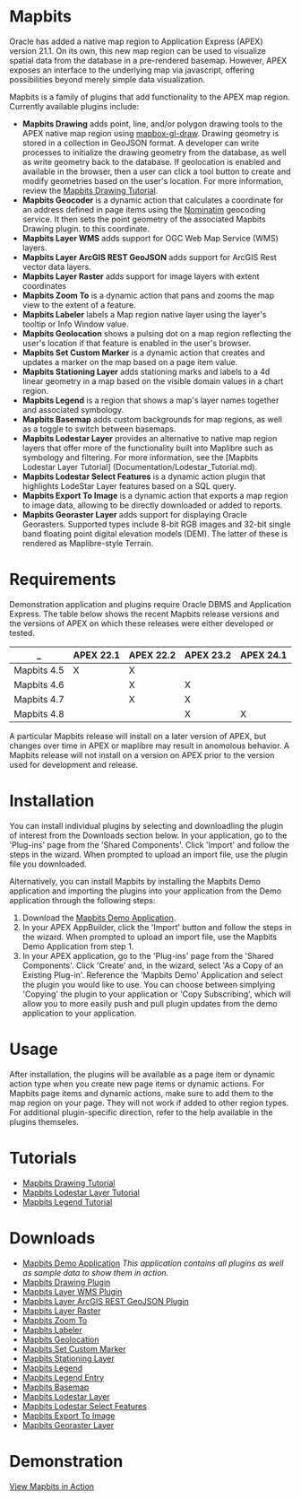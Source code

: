 # Mapbits
Oracle has added a native map region to Application Express (APEX) version 21.1. On its own, this new map region 
can be used to visualize spatial data from the database in a pre-rendered basemap. However, APEX exposes an interface
to the underlying map via javascript, offering possibilities beyond merely simple data visualization.

Mapbits is a family of plugins that add functionality to the APEX map region. Currently available plugins include:

- **Mapbits Drawing** adds point, line, and/or polygon drawing tools to the APEX native map region using [mapbox-gl-draw](https://github.com/mapbox/mapbox-gl-draw). Drawing geometry 
is stored in a collection in GeoJSON format. A developer can write processes to initialize the drawing geometry from the database, as well as write geometry back to the database. If geolocation is enabled and available in the browser, then a user can click a tool button to create and modify geometries based on the user's location.
For more information, review the [Mapbits Drawing Tutorial](Documentation/Drawing_Tutorial.md).
- **Mapbits Geocoder** is a dynamic action that calculates a coordinate for an address defined in page items using the [Nominatim](https://nominatim.org/) geocoding service. It then sets the point geometry of the associated Mapbits Drawing plugin.
to this coordinate. 
- **Mapbits Layer WMS** adds support for OGC Web Map Service (WMS) layers.
- **Mapbits Layer ArcGIS REST GeoJSON** adds support for ArcGIS Rest vector data layers.
- **Mapbits Layer Raster** adds support for image layers with extent coordinates
- **Mapbits Zoom To** is a dynamic action that pans and zooms the map view to the extent of a feature. 
- **Mapbits Labeler** labels a Map region native layer using the layer's tooltip or Info Window value. 
- **Mapbits Geolocation** shows a pulsing dot on a map region reflecting the user's location if that feature is enabled in the user's browser. 
- **Mapbits Set Custom Marker** is a dynamic action that creates and updates a marker on the map based on a page item value.
- **Mapbits Stationing Layer** adds stationing marks and labels to a 4d linear geometry in a map based on the visible domain values in a chart region.
- **Mapbits Legend** is a region that shows a map's layer names together and associated symbology. 
- **Mapbits Basemap** adds custom backgrounds for map regions, as well as a toggle to switch between basemaps.
- **Mapbits Lodestar Layer** provides an alternative to native map region layers that offer more of the functionality built into Maplibre such as symbology and filtering. For more information, see the [Mapbits Lodestar Layer Tutorial] (Documentation/Lodestar_Tutorial.md).
- **Mapbits Lodestar Select Features** is a dynamic action plugin that highlights LodeStar Layer features based on a SQL query. 
- **Mapbits Export To Image** is a dynamic action that exports a map region to image data, allowing to be directly downloaded or added to reports.
- **Mapbits Georaster Layer** adds support for displaying Oracle Georasters. Supported types include 8-bit RGB images and 32-bit single band floating point digital elevation models (DEM). The latter of these is rendered as Maplibre-style Terrain.

# Requirements
Demonstration application and plugins require Oracle DBMS and Application Express. The table below shows the recent Mapbits release versions and the versions of APEX on which these releases were either developed or tested. 

  _ | APEX 22.1 | APEX 22.2 | APEX 23.2 | APEX 24.1
--- | --- | --- | --- | ---
Mapbits 4.5 | X | X |  | 
Mapbits 4.6 |  | X | X |
Mapbits 4.7 |  | X | X |
Mapbits 4.8 |  | | X | X

A particular Mapbits release will install on a later version of APEX, but changes over time in APEX or maplibre may result in anomolous behavior. A Mapbits release will not install on a version on APEX prior to the version used for development and release.

# Installation
You can install individual plugins by selecting and downloadling the plugin of interest from the Downloads section below. In your application, go to the 'Plug-ins' page from the 'Shared Components'. Click 'Import' and follow the steps in the wizard. When prompted to upload an import file, use the plugin file you downloaded.

Alternatively, you can install Mapbits by installing the Mapbits Demo application and importing the plugins into your application from the Demo application through the following steps: 

1) Download the [Mapbits Demo Application](mapbits_demo_apex_application.sql).
2) In your APEX AppBuilder, click the 'Import' button and follow the steps in the wizard. When prompted to upload an import file, use the Mapbits Demo Application from step 1.
3) In your APEX application, go to the 'Plug-ins' page from the 'Shared Components'. Click 'Create' and, in the wizard, select 'As a Copy of an Existing Plug-in'. Reference the 'Mapbits Demo' Application and select the plugin you would like to use. You can choose between simplying 'Copying' the plugin to your application or 'Copy Subscribing', which will allow you to more easily push and pull plugin updates from the demo application to your application.

# Usage
After installation, the plugins will be available as a page item or dynamic action type when you create new page items or dynamic actions. For Mapbits page items and dynamic actions, make sure to add them to the map region on your page. They will not work if added to other region types. For additional plugin-specific direction, refer to the help available in the plugins themseles.

# Tutorials
* [Mapbits Drawing Tutorial](Documentation/Drawing_Tutorial.md)
* [Mapbits Lodestar Layer Tutorial](Documentation/Lodestar_Tutorial.md)
* [Mapbits Legend Tutorial](Documentation/Legend_Tutorial.md)
  
# Downloads
* [Mapbits Demo Application](mapbits_demo_apex_application.sql) *This application contains all plugins as well as sample data to show them in action.*
* [Mapbits Drawing Plugin](APEX_Map_Region_Accessory_Plugins/item_type_plugin_mil_army_usace_mapbits_draw.sql)
* [Mapbits Layer WMS Plugin](APEX_Map_Region_Accessory_Plugins/item_type_plugin_mil_army_usace_mapbits_layer_wms.sql)
* [Mapbits Layer ArcGIS REST GeoJSON Plugin](APEX_Map_Region_Accessory_Plugins/item_type_plugin_mil_army_usace_mapbits_layer_rest_gjs.sql)
* [Mapbits Layer Raster](APEX_Map_Region_Accessory_Plugins/item_type_plugin_mil_army_usace_mapbits_layer_raster.sql)
* [Mapbits Zoom To](APEX_Map_Region_Accessory_Plugins/dynamic_action_plugin_mil_army_usace_mapbits_zoom_to.sql)
* [Mapbits Labeler](APEX_Map_Region_Accessory_Plugins/item_type_plugin_mil_army_usace_mapbits_labeler.sql)
* [Mapbits Geolocation](APEX_Map_Region_Accessory_Plugins/item_type_plugin_mil_army_usace_mapbits_geolocation.sql)
* [Mapbits Set Custom Marker](APEX_Map_Region_Accessory_Plugins/dynamic_action_plugin_mil_army_usace_mapbits_custommarker.sql)
* [Mapbits Stationing Layer](APEX_Map_Region_Accessory_Plugins/item_type_plugin_mil_army_usace_mapbits_layer_station.sql)
* [Mapbits Legend](APEX_Map_Region_Accessory_Plugins/region_type_plugin_mil_army_usace_mapbits_legend.sql)
* [Mapbits Legend Entry](APEX_Map_Region_Accessory_Plugins/item_type_plugin_mil_army_usace_mapbits_legend_entry.sql)
* [Mapbits Basemap](APEX_Map_Region_Accessory_Plugins/region_type_plugin_mil_army_usace_mapbits_layer_basemap.sql)
* [Mapbits Lodestar Layer](APEX_Map_Region_Accessory_Plugins/item_type_plugin_mil_army_usace_mapbits_layer_lodestar.sql)
* [Mapbits Lodestar Select Features](APEX_Map_Region_Accessory_Plugins/dynamic_action_plugin_mil_army_usace_mapbits_select_features.sql)
* [Mapbits Export To Image](APEX_Map_Region_Accessory_Plugins/dynamic_action_plugin_mil_army_usace_mapbits_export_to_image.sql)
* [Mapbits Georaster Layer](APEX_Map_Region_Accessory_Plugins/item_type_plugin_mil_army_usace_mapbits_layer_georaster.sql)

# Demonstration
[View Mapbits in Action](https://taw4i5xyrvvl9hk-usacedemo.adb.us-ashburn-1.oraclecloudapps.com/ords/r/grep02/mapbits-demo/home)
